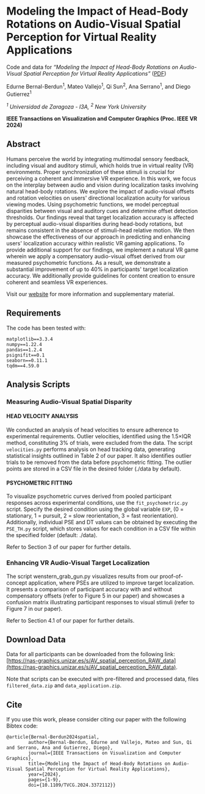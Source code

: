 # Modeling the Impact of Head-Body Rotations on Audio-Visual Spatial Perception for Virtual Reality Applications

Code and data for *“Modeling the Impact of Head-Body Rotations on Audio-Visual Spatial Perception for Virtual Reality Applications”* ([PDF](https://graphics.unizar.es/papers/TVCG_Modelling_spatial_perception.pdf))

Edurne Bernal-Berdun<sup>1</sup>,	Mateo Vallejo<sup>1</sup>, Qi Sun<sup>2</sup>, Ana Serrano<sup>1</sup>, and Diego Gutierrez<sup>1</sup>

_<sup>1</sup> Universidad de Zaragoza - I3A, <sup>2</sup> New York University_

**IEEE Transactions on Visualization and Computer Graphics (Proc. IEEE VR 2024)**

## Abstract
Humans perceive the world by integrating multimodal sensory feedback, including visual and auditory stimuli, which holds true in virtual reality (VR) environments. Proper synchronization of these stimuli is crucial for perceiving a coherent and immersive VR experience. In this work, we focus on the interplay between audio and vision during localization tasks involving natural head-body rotations. We explore the impact of audio-visual offsets and rotation velocities on users' directional localization acuity for various viewing modes. Using psychometric functions, we model perceptual disparities between visual and auditory cues and determine offset detection thresholds. Our findings reveal that target localization accuracy is affected by perceptual audio-visual disparities during head-body rotations, but remains consistent in the absence of stimuli-head relative motion. We then showcase the effectiveness of our approach in predicting and enhancing users' localization accuracy within realistic VR gaming applications. To provide additional support for our findings, we implement a natural VR game wherein we apply a compensatory audio-visual offset derived from our measured psychometric functions. As a result, we demonstrate a substantial improvement of up to 40% in participants' target localization accuracy. We additionally provide guidelines for content creation to ensure coherent and seamless VR experiences.

Visit our [website](https://graphics.unizar.es/projects/AV_spatial_perception/) for more information and supplementary material.

## Requirements
The code has been tested with:

```
matplotlib==3.3.4
numpy==1.22.4
pandas==1.2.4
psignifit==0.1
seaborn==0.11.1
tqdm==4.59.0
```
## Analysis Scripts
###  Measuring Audio-Visual Spatial Disparity
#### HEAD VELOCITY ANALYSIS
We conducted an analysis of head velocities to ensure adherence to experimental requirements. Outlier velocities, identified using the 1.5×IQR method, constituting 3% of trials, were excluded from the data. The script `velocities.py` performs analysis on head tracking data, generating statistical insights outlined in Table 2 of our paper. It also identifies outlier trials to be removed from the data before psychometric fitting. The outlier points are stored in a CSV file in the desired folder (./data by default).

#### PSYCHOMETRIC FITTING
To visualize psychometric curves derived from pooled participant responses across experimental conditions, use the `fit_psychometric.py` script. Specify the desired condition using the global variable `EXP`, (0 = stationary, 1 = pursuit, 2 = slow reorientation, 3 = fast reorientation). Additionally, individual PSE and DT values can be obtained by executing the `PSE_TH.py` script, which stores values for each condition in a CSV file within the specified folder (default: ./data).

Refer to Section 3 of our paper for further details.

###  Enhancing VR Audio-Visual Target Localization
The script wenstern_grab_gun.py visualizes results from our proof-of-concept application, where PSEs are utilized to improve target localization. It presents a comparison of participant accuracy with and without compensatory offsets (refer to Figure 5 in our paper) and showcases a confusion matrix illustrating participant responses to visual stimuli (refer to Figure 7 in our paper).

Refer to Section 4.1 of our paper for further details.

## Download Data
Data for all participants can be downloaded from the following link: [https://nas-graphics.unizar.es/s/AV_spatial_perception_RAW_data](https://nas-graphics.unizar.es/s/AV_spatial_perception_RAW_data).

Note that scripts can be executed with pre-filtered and processed data, files `filtered_data.zip` and `data_application.zip`. 

## Cite

If you use this work, please consider citing our paper with the following Bibtex code:
```
@article{Bernal-Berdun2024spatial,
        author={Bernal-Berdun, Edurne and Vallejo, Mateo and Sun, Qi and Serrano, Ana and Gutierrez, Diego},
        journal={IEEE Transactions on Visualization and Computer Graphics}, 
        title={Modeling the Impact of Head-Body Rotations on Audio-Visual Spatial Perception for Virtual Reality Applications}, 
        year={2024},
        pages={1-9},
        doi={10.1109/TVCG.2024.3372112}}
```

